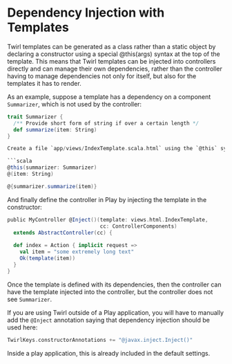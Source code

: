 # Dependency Injection with Templates

Twirl templates can be generated as a class rather than a static object by declaring a constructor using a special @this(args) syntax at the top of the template. This means that Twirl templates can be injected into controllers directly and can manage their own dependencies, rather than the controller having to manage dependencies not only for itself, but also for the templates it has to render.

As an example, suppose a template has a dependency on a component `Summarizer`, which is not used by the controller:

```scala
trait Summarizer {
  /** Provide short form of string if over a certain length */
  def summarize(item: String)
}

Create a file `app/views/IndexTemplate.scala.html` using the `@this` syntax for the constructor:

```scala
@this(summarizer: Summarizer)
@(item: String)

@{summarizer.summarize(item)}
```

And finally define the controller in Play by injecting the template in the constructor:

```scala
public MyController @Inject()(template: views.html.IndexTemplate, 
                              cc: ControllerComponents) 
  extends AbstractController(cc) {
  
  def index = Action { implicit request =>
    val item = "some extremely long text"
    Ok(template(item))
  }
}
```

Once the template is defined with its dependencies, then the controller can have the template injected into the controller, but the controller does not see `Summarizer`.

If you are using Twirl outside of a Play application, you will have to manually add the `@Inject` annotation saying that dependency injection should be used here:

```scala
TwirlKeys.constructorAnnotations += "@javax.inject.Inject()"
```

Inside a play application, this is already included in the default settings.